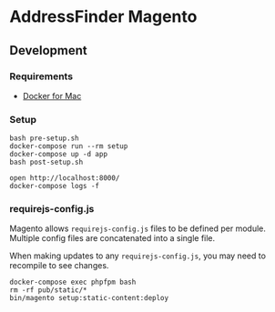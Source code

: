 # AddressFinder Magento

## Development

### Requirements

- [Docker for Mac](https://docs.docker.com/docker-for-mac/install/)

### Setup

```
bash pre-setup.sh
docker-compose run --rm setup
docker-compose up -d app
bash post-setup.sh

open http://localhost:8000/
docker-compose logs -f
```

### requirejs-config.js

Magento allows `requirejs-config.js` files to be defined per module. Multiple config files are concatenated into a single file.

When making updates to any `requirejs-config.js`, you may need to recompile to see changes.

```
docker-compose exec phpfpm bash
rm -rf pub/static/*
bin/magento setup:static-content:deploy
```